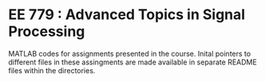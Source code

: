 EE 779 : Advanced Topics in Signal Processing
=============================================

MATLAB codes for assignments presented in the course.
Inital pointers to different files in these assingments are made available in separate README files within the directories.